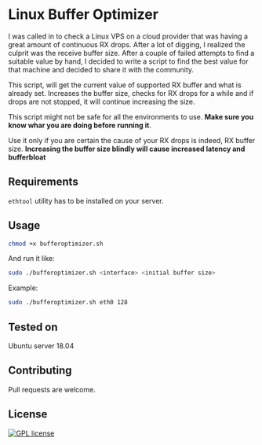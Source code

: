 # Linux Buffer Optimizer

I was called in to check a Linux VPS on a cloud provider that was having a great amount of continuous RX drops. After a lot of digging, I realized the culprit was the receive buffer size. After a couple of failed attempts to find a suitable value by hand, I decided to write a script to find the best value for that machine and decided to share it with the community.

This script, will get the current value of supported RX buffer and what is already set. Increases the buffer size, checks for RX drops for a while and if drops are not stopped, it will continue increasing the size.

This script might not be safe for all the environments to use. **Make sure you know whar you are doing before running it**.

Use it only if you are certain the cause of your RX drops is indeed, RX buffer size. **Increasing the buffer size blindly will cause increased latency and bufferbloat**

## Requirements

```ethtool``` utility has to be installed on your server.

## Usage

```bash
chmod +x bufferoptimizer.sh

```

And run it like:

```bash
sudo ./bufferoptimizer.sh <interface> <initial buffer size>
```

Example:

```bash
sudo ./bufferoptimizer.sh eth0 128
```

## Tested on

Ubuntu server 18.04

## Contributing

Pull requests are welcome.

## License

[![GPL license](https://img.shields.io/badge/License-GPL-blue.svg)](http://perso.crans.org/besson/LICENSE.html)
